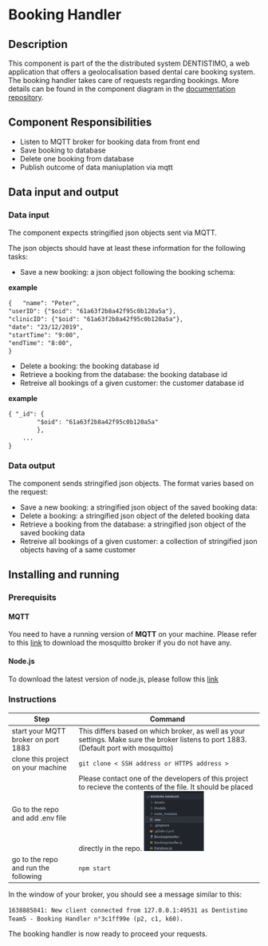 # Booking Handler

## Description

This component is part of the the distributed system DENTISTIMO, a web application that offers a geolocalisation based dental care booking system.
The booking handler takes care of requests regarding bookings. More details can be found in the component diagram in the [documentation repository](https://git.chalmers.se/courses/dit355/test-teams-formation/team-5/team-4-project). 

## Component Responsibilities

- Listen to MQTT broker for booking data from front end
- Save booking to database
- Delete one booking from database
- Publish outcome of data maniuplation via mqtt

## Data input and output
### Data input

The component expects stringified json objects sent via MQTT. 

The json objects should have at least these information for the following tasks:
- Save a new booking: a json object following the booking schema: 

<b>example</b>

    {   "name": "Peter",
    "userID": {"$oid": "61a63f2b8a42f95c0b120a5a"},
    "clinicID": {"$oid": "61a63f2b8a42f95c0b120a5a"},
    "date": "23/12/2019",
    "startTime": "9:00",
    "endTime": "8:00",
    }

- Delete a booking: the booking database id
- Retrieve a booking from the database: the booking database id
- Retreive all bookings of a given customer: the customer database id 

<b>example</b>

    { "_id": {
            "$oid": "61a63f2b8a42f95c0b120a5a"
            },
        ...
    }


### Data output

The component sends stringified json objects.
The format varies based on the request:

- Save a new booking: a stringified json object of the saved booking data: 
- Delete a booking: a stringified json object of the deleted booking data
- Retrieve a booking from the database: a stringified json object of the saved booking data
- Retreive all bookings of a given customer: a collection of  stringified json objects having of a same customer 

## Installing and running

### Prerequisits
#### MQTT
You need to have a running version of <b>MQTT</b> on your machine. Please refer to this [link](https://www.google.com/url?sa=t&rct=j&q=&esrc=s&source=web&cd=&ved=2ahUKEwjG3fWb6NH0AhXpQvEDHSGLC2MQFnoECAMQAQ&url=https%3A%2F%2Fmosquitto.org%2Fdownload%2F&usg=AOvVaw2rLN-Os_zfUrtqeV1Lrunf) to download the mosquitto broker if you do not have any. 
#### Node.js
To download the latest version of node.js, please follow this [link](https://nodejs.org/en/download/)

### Instructions

| Step | Command |
| ------ | ------ |
| start your MQTT broker on port 1883| This differs based on which broker, as well as your settings. Make sure the broker listens to port 1883. (Default port with mosquitto) |
| clone this project on your machine | `git clone < SSH address or HTTPS address >` |
| Go to the repo and add .env file | Please contact one of the developers of this project to recieve the contents of the file. It should be placed directly in the repo. <img src="./Assets/picEnvBooking.png" width="120" height="120">|
| go to the repo and run the following  | `npm start` |

In the window of your broker, you should see a message similar to this:

`1638885841: New client connected from 127.0.0.1:49531 as Dentistimo Team5 - Booking Handler n°3c1ff99e (p2, c1, k60).`

The booking handler is now ready to proceed your requests. 
